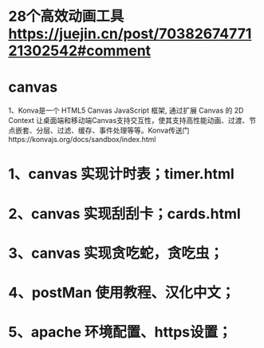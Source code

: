 # 28个高效动画工具 https://juejin.cn/post/7038267477121302542#comment
# canvas
1、Konva是一个 HTML5 Canvas JavaScript 框架, 通过扩展 Canvas 的 2D Context 让桌面端和移动端Canvas支持交互性，使其支持高性能动画、过渡、节点嵌套、分层、过滤、缓存、事件处理等等。Konva传送门https://konvajs.org/docs/sandbox/index.html

# 1、canvas 实现计时表；timer.html
# 2、canvas 实现刮刮卡；cards.html
# 3、canvas 实现贪吃蛇，贪吃虫；
# 4、postMan 使用教程、汉化中文；
# 5、apache 环境配置、https设置；
